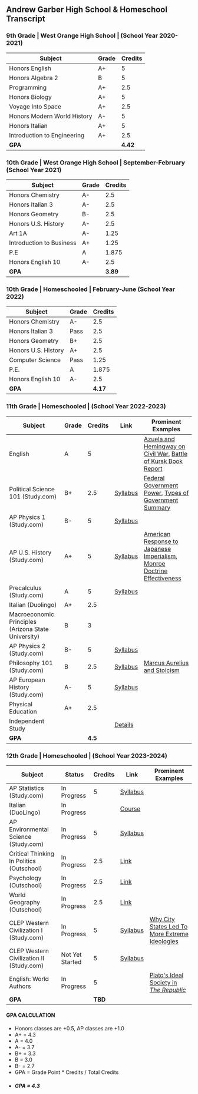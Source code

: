## Andrew Garber High School & Homeschool Transcript

### 9th Grade | West Orange High School | (School Year 2020-2021)
| Subject | Grade | Credits |
|---------|-------|---------|
| Honors English | A+ | 5 |
| Honors Algebra 2 | B | 5 |
| Programming | A+ | 2.5 |
| Honors Biology | A+ | 5 |
| Voyage Into Space | A+ | 2.5 |
| Honors Modern World History | A- | 5 |
| Honors Italian | A+ | 5 |
| Introduction to Engineering | A+ | 2.5 |
| **GPA** | | **4.42** |

### 10th Grade | West Orange High School | September-February (School Year 2021)
| Subject | Grade | Credits |
|---------|-------|---------|
| Honors Chemistry | A- | 2.5 |
| Honors Italian 3 | A- | 2.5 |
| Honors Geometry | B- | 2.5 |
| Honors U.S. History | A- | 2.5 |
| Art 1A | A- | 1.25 |
| Introduction to Business | A+ | 1.25 |
| P.E | A | 1.875 |
| Honors English 10 | A- | 2.5 |
| **GPA** | | **3.89** |

### 10th Grade | Homeschooled | February-June (School Year 2022)
| Subject | Grade | Credits |
|---------|-------|---------|
| Honors Chemistry | A- | 2.5 |
| Honors Italian 3 | Pass | 2.5 |
| Honors Geometry | B+ | 2.5 |
| Honors U.S. History | A+ | 2.5 |
| Computer Science | Pass | 1.25 |
| P.E. | A | 1.875 |
| Honors English 10 | A- | 2.5 |
| **GPA** | | **4.17** |

### 11th Grade  | Homeschooled |  (School Year 2022-2023)
| Subject | Grade | Credits | Link | Prominent Examples |
|---------|-------|---------|------|--------------------|
| English | A | 5 | | [Azuela and Hemingway on Civil War](https://github.com/Garberchov/GARBER_INSTITUTE/blob/main/11TH_GRADE/ENGLISH_LIT_COMP/ForWhomTheBellTolls/Azuela_Hemingway_Civil_War.md), [Battle of Kursk Book Report](https://github.com/Garberchov/GARBER_INSTITUTE/blob/main/11TH_GRADE/LOOBattleOfKursk/battle_of_kursk_essay.md) |
| Political Science 101 (Study.com) | B+ | 2.5 | [Syllabus](https://study.com/academy/course/political-science-course.html#/information) | [Federal Government Power](https://github.com/Garberchov/GARBER_INSTITUTE/blob/main/11TH_GRADE/POLI_SCI/Writing_Assignments/Federal_government_power_apportionment.md), [Types of Government Summary](https://github.com/Garberchov/GARBER_INSTITUTE/blob/main/11TH_GRADE/POLI_SCI/types_of_government_summary_session.md) |
| AP Physics 1 (Study.com) | B- | 5 | [Syllabus](https://study.com/academy/course/intro-to-physics-course.html#/overview) | |
| AP U.S. History (Study.com) | A+ | 5 | [Syllabus](https://study.com/academy/course/ap-us-history-homeschool-curriculum.html#/information) | [American Response to Japanese Imperialism](https://github.com/Garberchov/GARBER_INSTITUTE/blob/main/11TH_GRADE/AP_US_HISTORY/american_response_japanese__imperialism.md), [Monroe Doctrine Effectiveness](https://github.com/Garberchov/GARBER_INSTITUTE/blob/main/11TH_GRADE/AP_US_HISTORY/monroe_doctrine_effectivness.md) |
| Precalculus (Study.com) | A | 5 | [Syllabus](https://study.com/academy/course/high-school-precalculus-homeschool-curriculum.html#/information) | |
| Italian (Duolingo) | A+ | 2.5 | | |
| Macroeconomic Principles (Arizona State University) | B | 3 | | |
| AP Physics 2 (Study.com) | B- | 5 | [Syllabus](https://study.com/academy/course/ap-physics-2-homeschool-curriculum.html#/information) | |
| Philosophy 101 (Study.com) | B | 2.5 | [Syllabus](https://study.com/academy/course/philosophy-101-intro-to-philosophy.html#/information) | [Marcus Aurelius and Stoicism](https://github.com/Garberchov/GARBER_INSTITUTE/blob/main/11TH_GRADE/Philosophy_101/Writing/marcus_aurelius_revision.md) |
| AP European History (Study.com) | A- | 5 | [Syllabus](https://study.com/academy/course/ap-european-history-homeschool-curriculum.html#/information) | |
| Physical Education | A+ | 2.5 | | |
| Independent Study | | | [Details](https://github.com/Garberchov/GARBER_INSTITUTE/tree/main/INDEPENDENT_STUDY) |
| **GPA** | | **4.5** | |

### 12th Grade | Homeschooled | (School Year 2023-2024)
| Subject | Status | Credits | Link | Prominent Examples |
|---------|--------|---------|------|--------------------|
| AP Statistics (Study.com) | In Progress | 5 | [Syllabus](https://study.com/academy/course/ap-statistics-exam-prep.html#/information) | |
| Italian (DuoLingo) | In Progress | | [Course](https://www.duolingo.com/enroll/it/en/Learn-Italian) | |
| AP Environmental Science (Study.com) | In Progress | 5 | [Syllabus](https://study.com/academy/course/ap-environmental-science-homeschool-curriculum.html#/information) | |
| Critical Thinking In Politics (Outschool) | In Progress | 2.5 | [Link](https://outschool.com/classes/critical-thinking-and-politics-12-week-version-u0UQhIxk) | |
| Psychology (Outschool) | In Progress | 2.5 | [Link](https://outschool.com/classes/behaviorism-mental-make-up-personality-studies-psychology-for-teens-XHo7w7LN) | |
| World Geography (Outschool) | In Progress | 2.5 | [Link](https://outschool.com/classes/world-geography-part-1-i-full-semester-NWeZhMQQ) | |
| CLEP Western Civilization I (Study.com) | In Progress | 5 | [Syllabus](https://study.com/academy/course/clep-western-civilization-i-course.html#/information) | [Why City States Led To More Extreme Ideologies](https://github.com/Garberchov/GARBER_INSTITUTE/blob/main/12TH_GRADE/Western_Civilization1/Writing_Assignments/city_states_extremism.md) |
| CLEP Western Civilization II (Study.com) | Not Yet Started | 5 | [Syllabus](https://study.com/academy/course/clep-western-civilization-ii-course.html#/information) | |
| English: World Authors | In Progress | 5 | | [Plato's Ideal Society in *The Republic*](https://github.com/Garberchov/GARBER_INSTITUTE/blob/main/12TH_GRADE/English/Writing_Assignments/plato_ideal_society.md) |
| **GPA** | | **TBD** | | |



#### GPA CALCULATION
 - Honors classes are +0.5, AP classes are +1.0
 - A+ = 4.3
 - A = 4.0
 - A- = 3.7
 - B+ = 3.3
 - B = 3.0
 - B- = 2.7
 - GPA = Grade Point * Credits / Total Credits
 - ##### **GPA = 4.3**
